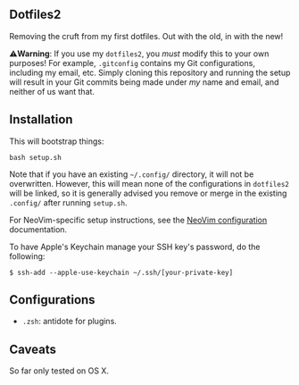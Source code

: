 ## Dotfiles2

Removing the cruft from my first dotfiles. Out with the old, in with the new!

⚠️**Warning**: If you use my `dotfiles2`, you *must* modify this to your own
purposes! For example, `.gitconfig` contains my Git configurations, including
my email, etc. Simply cloning this repository and running the setup will result
in your Git commits being made under *my* name and email, and neither of us
want that.

## Installation

This will bootstrap things:

    bash setup.sh

Note that if you have an existing `~/.config/` directory, it will not be
overwritten. However, this will mean none of the configurations in `dotfiles2`
will be linked, so it is generally advised you remove or merge in the existing
`.config/` after running `setup.sh`.

For NeoVim-specific setup instructions, see the [NeoVim
configuration](https://github.com/vsbuffalo/dotfiles2/tree/main/.config/nvim)
documentation.

To have Apple's Keychain manage your SSH key's password, do the following:

```
$ ssh-add --apple-use-keychain ~/.ssh/[your-private-key]
```

## Configurations

 - `.zsh`: antidote for plugins.

## Caveats

So far only tested on OS X.


